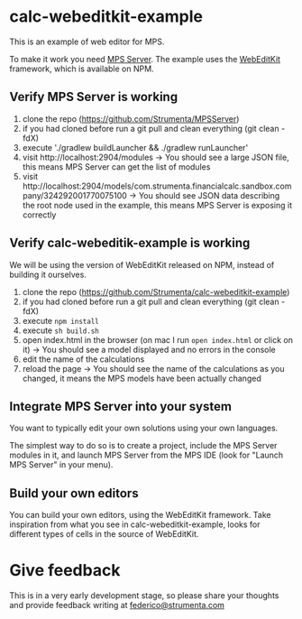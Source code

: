 # calc-webeditkit-example

This is an example of web editor for MPS.

To make it work you need [MPS Server](https://github.com/Strumenta/MPSServer). The example uses the [WebEditKit](https://github.com/Strumenta/webeditkit) framework, which is available on NPM.

## Verify MPS Server is working

1. clone the repo (https://github.com/Strumenta/MPSServer)
2. if you had cloned before run a git pull and clean everything (git clean -fdX)
3. execute './gradlew buildLauncher && ./gradlew runLauncher'
4. visit http://localhost:2904/modules 
   -> You should see a large JSON file, this means MPS Server can get the list of modules 
5. visit http://localhost:2904/models/com.strumenta.financialcalc.sandbox.company/324292001770075100
   -> You should see JSON data describing the root node used in the example, this means MPS Server is exposing it correctly

## Verify calc-webeditik-example is working 

We will be using the version of WebEditKit released on NPM, instead of building it ourselves.

1. clone the repo (https://github.com/Strumenta/calc-webeditkit-example)
2. if you had cloned before run a git pull and clean everything (git clean -fdX)
3. execute `npm install`
4. execute `sh build.sh`
5. open index.html in the browser (on mac I run `open index.html` or click on it)
   -> You should see a model displayed and no errors in the console
6. edit the name of the calculations
7. reload the page
   -> You should see the name of the calculations as you changed, it means the MPS models have been actually changed

## Integrate MPS Server into your system

You want to typically edit your own solutions using your own languages.

The simplest way to do so is to create a project, include the MPS Server modules in it, and launch MPS Server from the MPS IDE (look for "Launch MPS Server" in your menu).

## Build your own editors

You can build your own editors, using the WebEditKit framework. Take inspiration from what you see in calc-webeditkit-example, looks for different types of cells in the source of WebEditKit.

# Give feedback

This is in a very early development stage, so please share your thoughts and provide feedback writing at federico@strumenta.com
